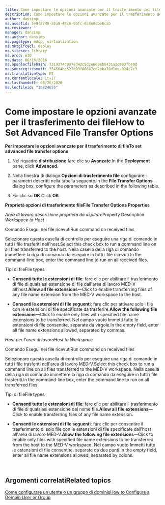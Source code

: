 ```yaml
---
title: Come impostare le opzioni avanzate per il trasferimento dei file
description: Come impostare le opzioni avanzate per il trasferimento dei file
author: dansimp
ms.assetid: 5e9f8749-a5a9-48c6-9bfc-6b8e0cbe6cab
ms.reviewer: ''
manager: dansimp
ms.author: dansimp
ms.pagetype: mdop, virtualization
ms.mktglfcycl: deploy
ms.sitesec: library
ms.prod: w10
ms.date: 06/16/2016
ms.openlocfilehash: 7319374c9a79d42c5d2e668eb8431a2c083fb40d
ms.sourcegitcommit: 354664bc527d93f80687cd2eba70d1eea024c7c3
ms.translationtype: MT
ms.contentlocale: it-IT
ms.lasthandoff: 06/26/2020
ms.locfileid: "10824655"
---
```

# <span data-ttu-id="e8a28-103">Come impostare le opzioni avanzate per il trasferimento dei file</span><span class="sxs-lookup"><span data-stu-id="e8a28-103">How to Set Advanced File Transfer Options</span></span>


**<span data-ttu-id="e8a28-104">Per impostare le opzioni avanzate per il trasferimento di file</span><span class="sxs-lookup"><span data-stu-id="e8a28-104">To set advanced file transfer options</span></span>**

1.  <span data-ttu-id="e8a28-105">Nel riquadro **distribuzione** fare clic su **Avanzate**.</span><span class="sxs-lookup"><span data-stu-id="e8a28-105">In the **Deployment** pane, click **Advanced**.</span></span>

2.  <span data-ttu-id="e8a28-106">Nella finestra di dialogo **Opzioni di trasferimento file** configurare i parametri descritti nella tabella seguente.</span><span class="sxs-lookup"><span data-stu-id="e8a28-106">In the **File Transfer Options** dialog box, configure the parameters as described in the following table.</span></span>

3.  <span data-ttu-id="e8a28-107">Fai clic su **OK**.</span><span class="sxs-lookup"><span data-stu-id="e8a28-107">Click **OK**.</span></span>

**<span data-ttu-id="e8a28-108">Proprietà opzioni di trasferimento file</span><span class="sxs-lookup"><span data-stu-id="e8a28-108">File Transfer Options Properties</span></span>**

<span data-ttu-id="e8a28-109">*Area di lavoro descrizione proprietà da ospitare*</span><span class="sxs-lookup"><span data-stu-id="e8a28-109">Property Description *Workspace to Host*</span></span>

<span data-ttu-id="e8a28-110">Comando Esegui nei file ricevuti</span><span class="sxs-lookup"><span data-stu-id="e8a28-110">Run command on received files</span></span>

<span data-ttu-id="e8a28-111">Selezionare questa casella di controllo per eseguire una riga di comando in tutti i file trasferiti nell'host.</span><span class="sxs-lookup"><span data-stu-id="e8a28-111">Select this check box to run a command line on all files transferred to the host.</span></span> <span data-ttu-id="e8a28-112">Nella casella della riga di comando immettere la riga di comando da eseguire in tutti i file ricevuti.</span><span class="sxs-lookup"><span data-stu-id="e8a28-112">In the command-line box, enter the command line to run on all received files.</span></span>

<span data-ttu-id="e8a28-113">Tipi di file</span><span class="sxs-lookup"><span data-stu-id="e8a28-113">File types</span></span>

-   <span data-ttu-id="e8a28-114">**Consenti tutte le estensioni di file**: fare clic per abilitare il trasferimento di file di qualsiasi estensione di file dall'area di lavoro MED-V all'host.</span><span class="sxs-lookup"><span data-stu-id="e8a28-114">**Allow all file extensions**—Click to enable transferring files of any file name extension from the MED-V workspace to the host.</span></span>

-   <span data-ttu-id="e8a28-115">**Consenti le estensioni di file seguenti**: fare clic per attivare solo i file con le estensioni di file specificate da trasferire.</span><span class="sxs-lookup"><span data-stu-id="e8a28-115">**Allow the following file extensions**—Click to enable only files with specified file name extensions to be transferred.</span></span> <span data-ttu-id="e8a28-116">Nel campo vuoto Immetti tutte le estensioni di file consentite, separate da virgole.</span><span class="sxs-lookup"><span data-stu-id="e8a28-116">In the empty field, enter all file name extensions allowed, separated by commas.</span></span>

*<span data-ttu-id="e8a28-117">Host per l'area di lavoro</span><span class="sxs-lookup"><span data-stu-id="e8a28-117">Host to Workspace</span></span>*

<span data-ttu-id="e8a28-118">Comando Esegui nei file ricevuti</span><span class="sxs-lookup"><span data-stu-id="e8a28-118">Run command on received files</span></span>

<span data-ttu-id="e8a28-119">Selezionare questa casella di controllo per eseguire una riga di comando in tutti i file trasferiti nell'area di lavoro MED-V.</span><span class="sxs-lookup"><span data-stu-id="e8a28-119">Select this check box to run a command line on all files transferred to the MED-V workspace.</span></span> <span data-ttu-id="e8a28-120">Nella casella della riga di comando immettere la riga di comando da eseguire in tutti i file trasferiti.</span><span class="sxs-lookup"><span data-stu-id="e8a28-120">In the command-line box, enter the command line to run on all transferred files.</span></span>

<span data-ttu-id="e8a28-121">Tipi di file</span><span class="sxs-lookup"><span data-stu-id="e8a28-121">File types</span></span>

-   <span data-ttu-id="e8a28-122">**Consenti tutte le estensioni di file**: fare clic per abilitare il trasferimento di file di qualsiasi estensione del nome file.</span><span class="sxs-lookup"><span data-stu-id="e8a28-122">**Allow all file extensions**—Click to enable transferring files of any file name extension.</span></span>

-   <span data-ttu-id="e8a28-123">**Consenti le estensioni di file seguenti**: fare clic per consentire il trasferimento di solo file con le estensioni di file specificate dall'host all'area di lavoro MED-V.</span><span class="sxs-lookup"><span data-stu-id="e8a28-123">**Allow the following file extensions**—Click to enable only files with specified file name extensions to be transferred from the host to the MED-V workspace.</span></span> <span data-ttu-id="e8a28-124">Nel campo vuoto Immetti tutte le estensioni di file consentite, separate da due punti.</span><span class="sxs-lookup"><span data-stu-id="e8a28-124">In the empty field, enter all file name extensions allowed, separated by colons.</span></span>

 

## <span data-ttu-id="e8a28-125">Argomenti correlati</span><span class="sxs-lookup"><span data-stu-id="e8a28-125">Related topics</span></span>


[<span data-ttu-id="e8a28-126">Come configurare un utente o un gruppo di dominio</span><span class="sxs-lookup"><span data-stu-id="e8a28-126">How to Configure a Domain User or Group</span></span>](how-to-configure-a-domain-user-or-groupmedvv2.md)

 

 





